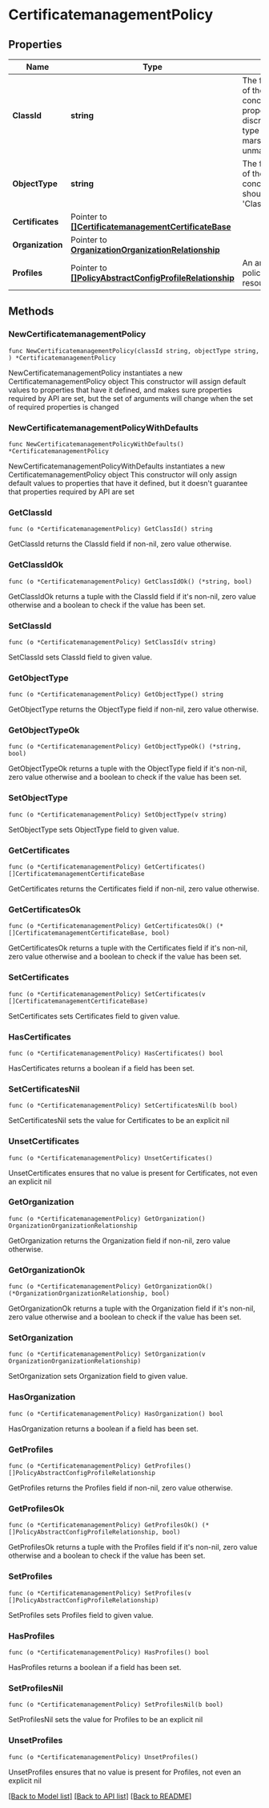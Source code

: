 # CertificatemanagementPolicy

## Properties

Name | Type | Description | Notes
------------ | ------------- | ------------- | -------------
**ClassId** | **string** | The fully-qualified name of the instantiated, concrete type. This property is used as a discriminator to identify the type of the payload when marshaling and unmarshaling data. | [default to "certificatemanagement.Policy"]
**ObjectType** | **string** | The fully-qualified name of the instantiated, concrete type. The value should be the same as the &#39;ClassId&#39; property. | [default to "certificatemanagement.Policy"]
**Certificates** | Pointer to [**[]CertificatemanagementCertificateBase**](CertificatemanagementCertificateBase.md) |  | [optional] 
**Organization** | Pointer to [**OrganizationOrganizationRelationship**](OrganizationOrganizationRelationship.md) |  | [optional] 
**Profiles** | Pointer to [**[]PolicyAbstractConfigProfileRelationship**](PolicyAbstractConfigProfileRelationship.md) | An array of relationships to policyAbstractConfigProfile resources. | [optional] 

## Methods

### NewCertificatemanagementPolicy

`func NewCertificatemanagementPolicy(classId string, objectType string, ) *CertificatemanagementPolicy`

NewCertificatemanagementPolicy instantiates a new CertificatemanagementPolicy object
This constructor will assign default values to properties that have it defined,
and makes sure properties required by API are set, but the set of arguments
will change when the set of required properties is changed

### NewCertificatemanagementPolicyWithDefaults

`func NewCertificatemanagementPolicyWithDefaults() *CertificatemanagementPolicy`

NewCertificatemanagementPolicyWithDefaults instantiates a new CertificatemanagementPolicy object
This constructor will only assign default values to properties that have it defined,
but it doesn't guarantee that properties required by API are set

### GetClassId

`func (o *CertificatemanagementPolicy) GetClassId() string`

GetClassId returns the ClassId field if non-nil, zero value otherwise.

### GetClassIdOk

`func (o *CertificatemanagementPolicy) GetClassIdOk() (*string, bool)`

GetClassIdOk returns a tuple with the ClassId field if it's non-nil, zero value otherwise
and a boolean to check if the value has been set.

### SetClassId

`func (o *CertificatemanagementPolicy) SetClassId(v string)`

SetClassId sets ClassId field to given value.


### GetObjectType

`func (o *CertificatemanagementPolicy) GetObjectType() string`

GetObjectType returns the ObjectType field if non-nil, zero value otherwise.

### GetObjectTypeOk

`func (o *CertificatemanagementPolicy) GetObjectTypeOk() (*string, bool)`

GetObjectTypeOk returns a tuple with the ObjectType field if it's non-nil, zero value otherwise
and a boolean to check if the value has been set.

### SetObjectType

`func (o *CertificatemanagementPolicy) SetObjectType(v string)`

SetObjectType sets ObjectType field to given value.


### GetCertificates

`func (o *CertificatemanagementPolicy) GetCertificates() []CertificatemanagementCertificateBase`

GetCertificates returns the Certificates field if non-nil, zero value otherwise.

### GetCertificatesOk

`func (o *CertificatemanagementPolicy) GetCertificatesOk() (*[]CertificatemanagementCertificateBase, bool)`

GetCertificatesOk returns a tuple with the Certificates field if it's non-nil, zero value otherwise
and a boolean to check if the value has been set.

### SetCertificates

`func (o *CertificatemanagementPolicy) SetCertificates(v []CertificatemanagementCertificateBase)`

SetCertificates sets Certificates field to given value.

### HasCertificates

`func (o *CertificatemanagementPolicy) HasCertificates() bool`

HasCertificates returns a boolean if a field has been set.

### SetCertificatesNil

`func (o *CertificatemanagementPolicy) SetCertificatesNil(b bool)`

 SetCertificatesNil sets the value for Certificates to be an explicit nil

### UnsetCertificates
`func (o *CertificatemanagementPolicy) UnsetCertificates()`

UnsetCertificates ensures that no value is present for Certificates, not even an explicit nil
### GetOrganization

`func (o *CertificatemanagementPolicy) GetOrganization() OrganizationOrganizationRelationship`

GetOrganization returns the Organization field if non-nil, zero value otherwise.

### GetOrganizationOk

`func (o *CertificatemanagementPolicy) GetOrganizationOk() (*OrganizationOrganizationRelationship, bool)`

GetOrganizationOk returns a tuple with the Organization field if it's non-nil, zero value otherwise
and a boolean to check if the value has been set.

### SetOrganization

`func (o *CertificatemanagementPolicy) SetOrganization(v OrganizationOrganizationRelationship)`

SetOrganization sets Organization field to given value.

### HasOrganization

`func (o *CertificatemanagementPolicy) HasOrganization() bool`

HasOrganization returns a boolean if a field has been set.

### GetProfiles

`func (o *CertificatemanagementPolicy) GetProfiles() []PolicyAbstractConfigProfileRelationship`

GetProfiles returns the Profiles field if non-nil, zero value otherwise.

### GetProfilesOk

`func (o *CertificatemanagementPolicy) GetProfilesOk() (*[]PolicyAbstractConfigProfileRelationship, bool)`

GetProfilesOk returns a tuple with the Profiles field if it's non-nil, zero value otherwise
and a boolean to check if the value has been set.

### SetProfiles

`func (o *CertificatemanagementPolicy) SetProfiles(v []PolicyAbstractConfigProfileRelationship)`

SetProfiles sets Profiles field to given value.

### HasProfiles

`func (o *CertificatemanagementPolicy) HasProfiles() bool`

HasProfiles returns a boolean if a field has been set.

### SetProfilesNil

`func (o *CertificatemanagementPolicy) SetProfilesNil(b bool)`

 SetProfilesNil sets the value for Profiles to be an explicit nil

### UnsetProfiles
`func (o *CertificatemanagementPolicy) UnsetProfiles()`

UnsetProfiles ensures that no value is present for Profiles, not even an explicit nil

[[Back to Model list]](../README.md#documentation-for-models) [[Back to API list]](../README.md#documentation-for-api-endpoints) [[Back to README]](../README.md)


